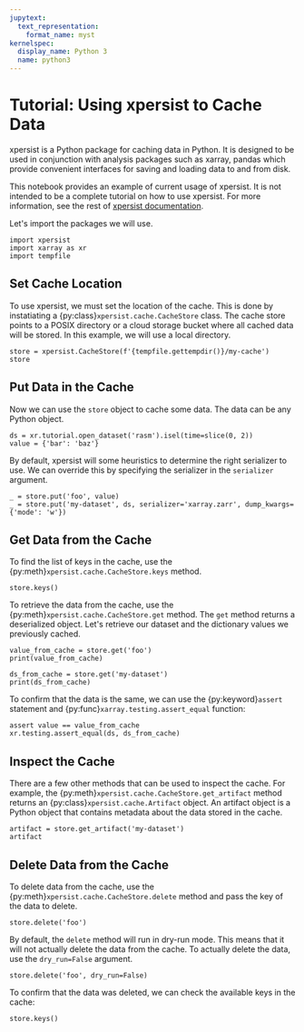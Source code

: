 ```yaml
---
jupytext:
  text_representation:
    format_name: myst
kernelspec:
  display_name: Python 3
  name: python3
---
```


# Tutorial: Using xpersist to Cache Data

xpersist is a Python package for caching data in Python. It is designed to be used in conjunction with analysis packages such as xarray, pandas which provide convenient interfaces for saving and loading data to and from disk.

This notebook provides an example of current usage of xpersist. It is not intended to be a complete tutorial on how to use xpersist. For more information, see the rest of [xpersist documentation](https://xpersist.readthedocs.io/en/latest/).

Let's import the packages we will use.

```{code-cell} ipython3
import xpersist
import xarray as xr
import tempfile
```

## Set Cache Location

To use xpersist, we must set the location of the cache. This is done by instatiating a {py:class}`xpersist.cache.CacheStore` class. The cache store points to a POSIX directory or a cloud storage bucket where all cached data will be stored. In this example, we will use a local directory.

```{code-cell} ipython3
store = xpersist.CacheStore(f'{tempfile.gettempdir()}/my-cache')
store
```

## Put Data in the Cache

Now we can use the `store` object to cache some data. The data can be any Python object.

```{code-cell} ipython3
ds = xr.tutorial.open_dataset('rasm').isel(time=slice(0, 2))
value = {'bar': 'baz'}
```

By default, xpersist will some heuristics to determine the right serializer to use. We can override this by specifying the serializer in the `serializer` argument.

```{code-cell} ipython3
_ = store.put('foo', value)
_ = store.put('my-dataset', ds, serializer='xarray.zarr', dump_kwargs={'mode': 'w'})
```

## Get Data from the Cache

To find the list of keys in the cache, use the {py:meth}`xpersist.cache.CacheStore.keys` method.

```{code-cell} ipython3
store.keys()
```

To retrieve the data from the cache, use the {py:meth}`xpersist.cache.CacheStore.get` method. The `get` method returns a deserialized object. Let's retrieve our dataset and the dictionary values we previously cached.

```{code-cell} ipython3
value_from_cache = store.get('foo')
print(value_from_cache)
```

```{code-cell} ipython3
ds_from_cache = store.get('my-dataset')
print(ds_from_cache)
```

To confirm that the data is the same, we can use the {py:keyword}`assert` statement and {py:func}`xarray.testing.assert_equal` function:

```{code-cell} ipython3
assert value == value_from_cache
xr.testing.assert_equal(ds, ds_from_cache)
```

## Inspect the Cache

There are a few other methods that can be used to inspect the cache. For example, the {py:meth}`xpersist.cache.CacheStore.get_artifact` method returns an {py:class}`xpersist.cache.Artifact` object. An artifact object is a Python object that contains metadata about the data stored in the cache.

```{code-cell} ipython3
artifact = store.get_artifact('my-dataset')
artifact
```

## Delete Data from the Cache

To delete data from the cache, use the {py:meth}`xpersist.cache.CacheStore.delete` method and pass the key of the data to delete.

```{code-cell} ipython3
store.delete('foo')
```

By default, the `delete` method will run in dry-run mode. This means that it will not actually delete the data from the cache. To actually delete the data, use the `dry_run=False` argument.

```{code-cell} ipython3
store.delete('foo', dry_run=False)
```

To confirm that the data was deleted, we can check the available keys in the cache:

```{code-cell} ipython3
store.keys()
```
